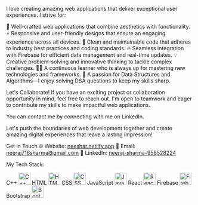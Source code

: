 


I love creating amazing web applications that deliver exceptional user experiences. I strive for:

🚀 Well-crafted web applications that combine aesthetics with functionality.
⚡ Responsive and user-friendly designs that ensure an engaging experience across all devices.
🌟 Clean and maintainable code that adheres to industry best practices and coding standards.
🔥 Seamless integration with Firebase for efficient data management and real-time updates.
💡 Creative problem-solving and innovative thinking to tackle complex challenges.
👨‍💻 A continuous learner who is always up for mastering new technologies and frameworks.
🧠 A passion for Data Structures and Algorithms—I enjoy solving DSA questions to keep my skills sharp.

Let's Collaborate!
If you have an exciting project or collaboration opportunity in mind, feel free to reach out. I'm open to teamwork and eager to contribute my skills to make impactful web applications.

You can contact me by connecting with me on LinkedIn.

Let's push the boundaries of web development together and create amazing digital experiences that leave a lasting impression!

Get in Touch
🌐 Website: [neeshar.netlify.app](https://neeshar.netlify.app/)
📧 Email: neeraj716sharma@gmail.com
💼 LinkedIn: [neeraj-sharma-958528224](https://www.linkedin.com/in/neeraj-sharma-958528224/)


My Tech Stack: 

C++ <img src="https://img.icons8.com/color/32/000000/c-plus-plus-logo.png" alt="C++ Icon" width="32" height="32">
HTML <img src="https://img.icons8.com/color/32/000000/html-5--v1.png" alt="HTML Icon" width="32" height="32">
CSS <img src="https://img.icons8.com/color/32/000000/css3.png" alt="CSS Icon" width="32" height="32">
JavaScript <img src="https://img.icons8.com/color/32/000000/javascript--v1.png" alt="JavaScript Icon" width="32" height="32">
React <img src="https://img.icons8.com/color/32/000000/react-native.png" alt="React Icon" width="32" height="32">
Firebase <img src="https://img.icons8.com/color/32/000000/firebase.png" alt="Firebase Icon" width="32" height="32">
Bootstrap <img src="https://img.icons8.com/color/32/000000/bootstrap.png" alt="Bootstrap Icon" width="32" height="32">









